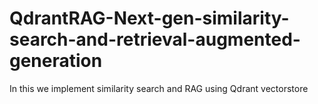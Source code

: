 # QdrantRAG-Next-gen-similarity-search-and-retrieval-augmented-generation
In this we implement similarity search and RAG using Qdrant vectorstore

